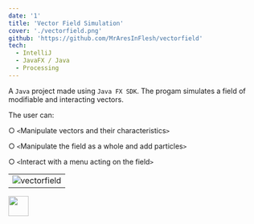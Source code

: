 ```yaml
---
date: '1'
title: 'Vector Field Simulation'
cover: './vectorfield.png'
github: 'https://github.com/MrAresInFlesh/vectorfield'
tech:
  - IntelliJ
  - JavaFX / Java
  - Processing
---
```


A `Java` project made using `Java FX SDK`. The progam simulates a field of modifiable and interacting vectors.

The user can:

○ `<`Manipulate vectors and their characteristics`>`

○ `<`Manipulate the field as a whole and add particles`>`

○ `<`Interact with a menu acting on the field`>`

|                                                 |
| :---------------------------------------------: |
| ![vectorfield](https://i.imgur.com/0CsgobH.gif) |

<img src="https://i.imgur.com/0CsgobH.gif" width="40" height="40" />
